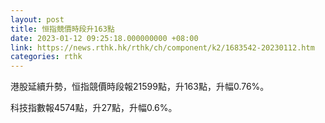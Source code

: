```yaml
---
layout: post
title: 恒指競價時段升163點
date: 2023-01-12 09:25:18.000000000 +08:00
link: https://news.rthk.hk/rthk/ch/component/k2/1683542-20230112.htm
categories: rthk
---
```


港股延續升勢，恒指競價時段報21599點，升163點，升幅0.76%。

科技指數報4574點，升27點，升幅0.6%。
